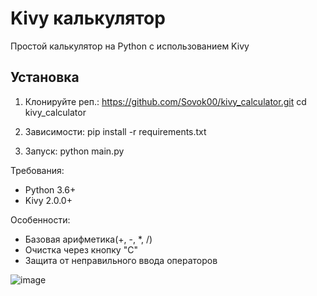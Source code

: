 # Kivy калькулятор

Простой калькулятор на Python с использованием Kivy

## Установка

1. Клонируйте реп.:
   https://github.com/Sovok00/kivy_calculator.git
   cd kivy_calculator

2. Зависимости:
   pip install -r requirements.txt

3. Запуск:
   python main.py

Требования:
- Python 3.6+
- Kivy 2.0.0+

Особенности:
- Базовая арифметика(+, -, *, /)
- Очистка через кнопку "C"
- Защита от неправильного ввода операторов

![image](https://github.com/user-attachments/assets/ed121c61-6dca-4af7-8460-5c636d920a0f)
